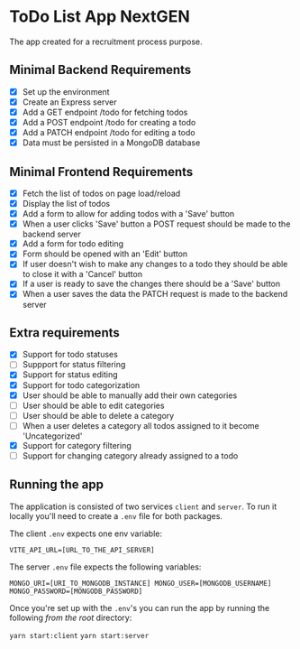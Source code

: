# ToDo List App NextGEN

The app created for a recruitment process purpose.

## Minimal Backend Requirements

- [x] Set up the environment
- [x] Create an Express server
- [x] Add a GET endpoint /todo for fetching todos
- [x] Add a POST endpoint /todo for creating a todo
- [x] Add a PATCH endpoint /todo for editing a todo
- [x] Data must be persisted in a MongoDB database

## Minimal Frontend Requirements
- [x] Fetch the list of todos on page load/reload
- [x] Display the list of todos
- [x] Add a form to allow for adding todos with a 'Save' button
- [x] When a user clicks 'Save' button a POST request should be made to the backend server
- [x] Add a form for todo editing
- [x] Form should be opened with an 'Edit' button
- [x] If user doesn't wish to make any changes to a todo they should be able to close it with a 'Cancel' button
- [x] If a user is ready to save the changes there should be a 'Save' button
- [x] When a user saves the data the PATCH request is made to the backend server

## Extra requirements
- [x] Support for todo statuses
- [ ] Suppport for status filtering
- [x] Support for status editing
- [x] Support for todo categorization
- [x] User should be able to manually add their own categories
- [ ] User should be able to edit categories
- [ ] User should be able to delete a category
- [ ] When a user deletes a category all todos assigned to it become 'Uncategorized'
- [x] Support for category filtering
- [ ] Support for changing category already assigned to a todo

## Running the app

The application is consisted of two services `client` and `server`.
To run it locally you'll need to create a `.env` file for both packages.

The client `.env` expects one env variable:

`VITE_API_URL=[URL_TO_THE_API_SERVER]`

The server `.env` file expects the following variables:

`
MONGO_URI=[URI_TO_MONGODB_INSTANCE]
MONGO_USER=[MONGODB_USERNAME]
MONGO_PASSWORD=[MONGODB_PASSWORD]
`

Once you're set up with the `.env`'s you can run the app by running the following *from the root* directory:

`yarn start:client`
`yarn start:server`
